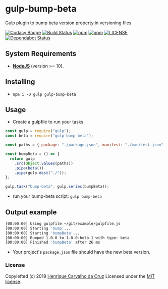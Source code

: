 # gulp-bump-beta

Gulp plugin to bump beta version property in versioning files

[![Codacy Badge](https://api.codacy.com/project/badge/Grade/1e831726c12b40f392acff9db4571ee4)](https://app.codacy.com/app/henriquecarv/gulp-bump-beta?utm_source=github.com&utm_medium=referral&utm_content=henriquecarv/gulp-bump-beta&utm_campaign=Badge_Grade_Settings)
[![Build Status](https://dev.azure.com/henriquecarvgit/henriquecarvgit/_apis/build/status/henriquecarv.gulp-bump-beta?branchName=master)](https://dev.azure.com/henriquecarvgit/henriquecarvgit/_build/latest?definitionId=8)
[![npm](https://img.shields.io/npm/v/gulp-bump-beta.svg)](https://www.npmjs.com/package/gulp-bump-beta)
[![npm](https://img.shields.io/npm/dt/gulp-bump-beta.svg)](https://www.npmjs.com/package/gulp-bump-beta)
[![LICENSE](https://img.shields.io/github/license/henriquecarv/gulp-bump-beta.svg)](./LICENSE)
[![Dependabot Status](https://api.dependabot.com/badges/status?host=github&repo=henriquecarv/gulp-bump-beta)](https://dependabot.com)

## System Requirements

- **[NodeJS](https://nodejs.org/en/)** (version >= 10).

## Installing

- `npm i -D gulp gulp-bump-beta`

## Usage

- Create a gulpfile to run your tasks.

```javascript
const gulp = require("gulp");
const beta = require("gulp-bump-beta");

const paths = { package: "./package.json", manifest: "./manifest.json" };

const bumpBeta = () => {
  return gulp
    .src(Object.values(paths))
    .pipe(beta())
    .pipe(gulp.dest("./"));
};

gulp.task("bump-beta", gulp.series(bumpBeta));
```

- run your bump-beta script: `gulp bump-beta`

## Output example

```bash
[00:00:00] Using gulpfile ~/git/example/gulpfile.js
[00:00:00] Starting 'bump'...
[00:00:00] Starting 'bumpBeta'...
[00:00:00] Bumped 1.0.0 to 1.0.0-beta.1 with type: beta
[00:00:00] Finished 'bumpBeta' after 26 ms
```

- Your project's `package.json` file should have the new beta version.

### License

Copylefted (c) 2019 [Henrique Carvalho da Cruz][1] Licensed under the [MIT license][2].

[1]: https://henriquecarv.com
[2]: ./LICENSE
